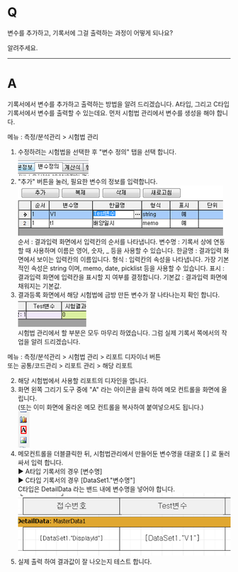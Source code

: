 # Q

변수를 추가하고, 기록서에 그걸 출력하는 과정이 어떻게 되나요?

알려주세요.

***
# A
기록서에서 변수를 추가하고 출력하는 방법을 알려 드리겠습니다.
A타입, 그리고 C타입 기록서에서 변수를 출력할 수 있는데요.
먼저 시험법 관리에서 변수를 생성을 해야 합니다.


메뉴 : 측정/분석관리 > 시험법 관리

1. 수정하려는 시험법을 선택한 후 "변수 정의" 탭을 선택 합니다.  
![](/assets/faq/002-06/01이미지_8.png)  
1. "추가" 버튼을 눌러, 필요한 변수의 정보를 입력합니다.  
![](/assets/faq/002-06/02이미지_11.png)  
  순서 : 결과입력 화면에서 입력칸의 순서를 나타냅니다.
  변수명 : 기록서 상에 연동할 때 사용하며 이름은 영어, 숫자, _ 등을 사용할 수 있습니다.
  한글명 : 결과입력 화면에서 보이는 입력칸의 이름입니다.
  형식 : 입력칸의 속성을 나타냅니다. 가장 기본적인 속성은 string 이며, memo, date, picklist 등을 사용할 수 있습니다.
  표시 : 결과입력 화면에 입력칸을 표시할 지 여부를 결정합니다.
  기본값 : 결과입력 화면에 채워지는 기본값. 
1. 결과등록 화면에서 해당 시험법에 금방 만든 변수가 잘 나타나는지 확인 합니다.  
![](/assets/faq/002-06/03이미지_12.png)  
시험법 관리에서 할 부분은 모두 마무리 하였습니다.
그럼 실제 기록서 쪽에서의 작업을 알려 드리겠습니다.  

메뉴 : 측정/분석관리 > 시험법 관리 > 리포트 디자이너 버튼  
    또는 공통/코드관리 > 리포트 관리 > 해당 리포트  

2. 해당 시험법에서 사용할 리포트의 디자인을 엽니다.  
2. 화면 왼쪽 그리기 도구 중에 "A" 라는 아이콘을 클릭 하여 메모 컨트롤을 화면에 올립니다.  
  (또는 이미 화면에 올라온 메모 컨트롤을 복사하여 붙여넣으셔도 됩니다.)  
![](/assets/faq/002-06/04이미지_9.png)  
2. 메모컨트롤을 더블클릭한 뒤, 시험법관리에서 만들어둔 변수명을 대괄호 [ ] 로 둘러 싸서 입력 합니다.  
▶ A타입 기록서의 경우 [변수명]  
▶ C타입 기록서의 경우 [DataSet1."변수명"]  
    C타입은 DetailData 라는 밴드 내에 변수명을 넣어야 합니다.  
![](/assets/faq/002-06/05이미지_14.png)  
2. 실제 출력 하여 결과값이 잘 나오는지 테스트 합니다.
